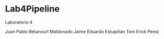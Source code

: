 # Lab4Pipeline
Laboratorio 4

Juan Pablo Betanourt Maldonado
Jaime Eduardo Estupiñan
Tom Erick Perez
